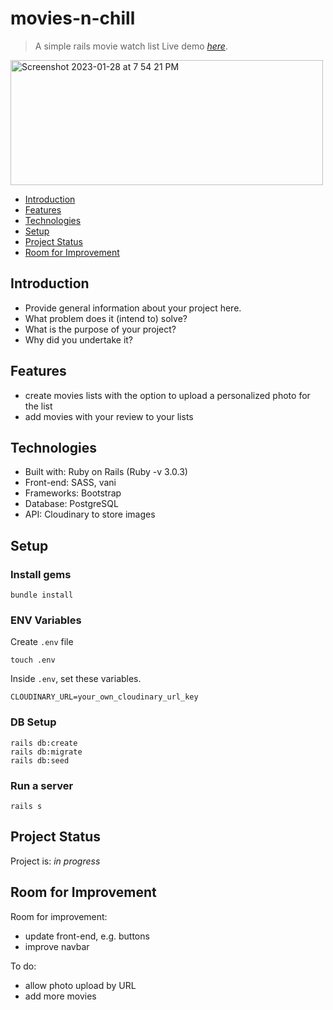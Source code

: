 # movies-n-chill
> A simple rails movie watch list
> Live demo [_here_](https://movies-n-chill.onrender.com/).

<img width="500" height="200" alt="Screenshot 2023-01-28 at 7 54 21 PM" src="https://user-images.githubusercontent.com/97200803/215262866-d5314704-14d9-4b02-a11d-fe74037d3cac.png">

* [Introduction](#introduction)
* [Features](#features)
* [Technologies](#technologies)
* [Setup](#setup)
* [Project Status](#project-status)
* [Room for Improvement](#room-for-improvement)


## Introduction
- Provide general information about your project here.
- What problem does it (intend to) solve?
- What is the purpose of your project?
- Why did you undertake it?

## Features
- create movies lists with the option to upload a personalized photo for the list
- add movies with your review to your lists

## Technologies
- Built with: Ruby on Rails (Ruby -v 3.0.3)
- Front-end: SASS, vani
- Frameworks: Bootstrap
- Database: PostgreSQL
- API: Cloudinary to store images


## Setup
### Install gems
```
bundle install
```
<!-- Install JS packages
```
yarn install
``` -->

### ENV Variables
Create `.env` file
```
touch .env
```
Inside `.env`, set these variables. 
```
CLOUDINARY_URL=your_own_cloudinary_url_key
```

### DB Setup
```
rails db:create
rails db:migrate
rails db:seed
```

### Run a server
```
rails s
```



## Project Status
Project is: _in progress_ 


## Room for Improvement

Room for improvement:
- update front-end, e.g. buttons 
- improve navbar


To do:
- allow photo upload by URL
- add more movies

